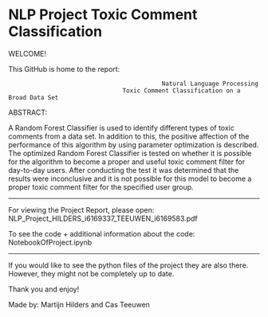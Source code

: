 # NLP Project Toxic Comment Classification

WELCOME!


This GitHub is home to the report:


                                               Natural Language Processing 
                                    Toxic Comment Classification on a Broad Data Set


ABSTRACT: 

A Random Forest Classifier is used to identify
different types of toxic comments from a data set.
In addition to this, the positive affection of the
performance of this algorithm by using parameter
optimization is described. The optimized Random
Forest Classifier is tested on whether it is possible
for the algorithm to become a proper and useful
toxic comment filter for day-to-day users. After
conducting the test it was determined that the
results were inconclusive and it is not possible
for this model to become a proper toxic comment
filter for the specified user group.

----------------------------------------------------------------------------------------------------------------------------------------
For viewing the Project Report, please open:                            NLP_Project_HILDERS_i6169337_TEEUWEN_i6169583.pdf
                                                                       

To see the code + additional information about the code:                NotebookOfProject.ipynb

----------------------------------------------------------------------------------------------------------------------------------------
If you would like to see the python files of the project they are also there. However, they might not be completely up to date.

Thank you and enjoy!


Made by: Martijn Hilders and Cas Teeuwen 



